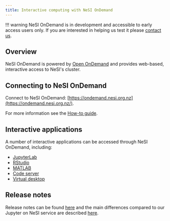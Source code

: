 ```yaml
---
title: Interactive computing with NeSI OnDemand
---
```


!!! warning
    NeSI OnDemand is in development and accessible to early access users only.
    If you are interested in helping us test it please [contact us](mailto:support@nesi.org.nz).

## Overview

NeSI OnDemand is powered by [Open OnDemand](https://openondemand.org/) and provides web-based, interactive access to NeSI's cluster.

## Connecting to NeSI OnDemand

Connect to NeSI OnDemand: [https://ondemand.nesi.org.nz](https://ondemand.nesi.org.nz/).

For more information see the [How-to guide](how_to_guide.md).

## Interactive applications

A number of interactive applications can be accessed through NeSI OnDemand, including:

- [JupyterLab](interactive_apps/JupyterLab/index.md)
- [RStudio](interactive_apps/RStudio.md)
- [MATLAB](interactive_apps/MATLAB.md)
- [Code server](interactive_apps/code_server.md)
- [Virtual desktop](interactive_apps/virtual_desktop.md)

## Release notes

Release notes can be found [here](Release_Notes/index.md) and the main differences
compared to our Jupyter on NeSI service are described [here](changes_from_jupyter_on_nesi.md).
